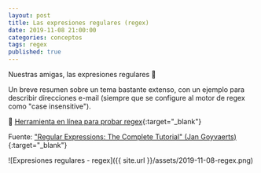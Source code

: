 ```yaml
---
layout: post
title: Las expresiones regulares (regex)
date: 2019-11-08 21:00:00
categories: conceptos
tags: regex
published: true
---
```


Nuestras amigas, las expresiones regulares 🤠

Un breve resumen sobre un tema bastante extenso, con un ejemplo para describir direcciones e-mail (siempre que se configure al motor de regex como "case insensitive").

🔹 [Herramienta en línea para probar regex](https://regex101.com/){:target="_blank"}

Fuente: ["Regular Expressions: The Complete Tutorial" (Jan Goyvaerts)](https://books.google.com.ar/books/about/Regular_Expressions.html?id=2IOZA74lnbsC){:target="_blank"}

![Expresiones regulares - regex]({{ site.url }}/assets/2019-11-08-regex.png)
